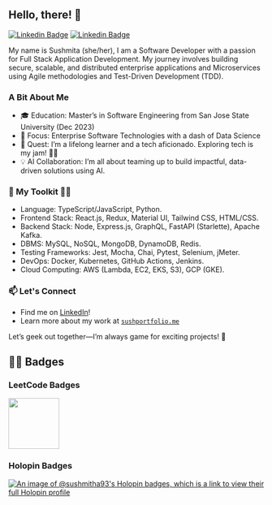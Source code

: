 ## Hello, there! 👋
[![Linkedin Badge](https://img.shields.io/badge/-sushmitha--dt-blue?style=flat-square&logo=Linkedin&logoColor=white&link=https://www.linkedin.com/in/sushmitha-dt/)](https://www.linkedin.com/in/sushmitha-dt/)
[![Linkedin Badge](https://img.shields.io/badge/-dtsushmitha@gmail.com-c14438?style=flat-square&logo=Gmail&logoColor=white&link=mailto:dtsushmitha@gmail.com)](mailto:dtsushmitha@gmail.com)

My name is Sushmita (she/her), I am a Software Developer with a passion for Full Stack Application Development. My journey involves building secure, scalable, and distributed enterprise applications and Microservices using Agile methodologies and Test-Driven Development (TDD).

### A Bit About Me
- 🎓 Education: Master’s in Software Engineering from San Jose State University (Dec 2023)
- 🌟 Focus: Enterprise Software Technologies with a dash of Data Science
- 🚀 Quest: I’m a lifelong learner and a tech aficionado. Exploring tech is my jam! 🐱‍🚀
- 💡 AI Collaboration: I’m all about teaming up to build impactful, data-driven solutions using AI.

### 🧰 My Toolkit 👩‍💻
- Language: TypeScript/JavaScript, Python.
- Frontend Stack: React.js, Redux, Material UI, Tailwind CSS, HTML/CSS.
- Backend Stack: Node, Express.js, GraphQL, FastAPI (Starlette), Apache Kafka.
- DBMS: MySQL, NoSQL, MongoDB, DynamoDB, Redis.
- Testing Frameworks: Jest, Mocha, Chai, Pytest, Selenium, jMeter.
- DevOps: Docker, Kubernetes, GitHub Actions, Jenkins.
- Cloud Computing: AWS (Lambda, EC2, EKS, S3), GCP (GKE).                   

### 📫 Let's Connect
- Find me on [LinkedIn](https://www.linkedin.com/in/sushmita-dev/)!
- Learn more about my work at [`sushportfolio.me`](https://sushportfolio.me/)

Let’s geek out together—I’m always game for exciting projects! 🚀



## 🎯🏅 Badges
### LeetCode Badges

<img src="https://assets.leetcode.com/static_assets/others/%E9%9D%99%E6%80%81%E5%9B%BE.png" width="100">

### Holopin Badges
[![An image of @sushmitha93's Holopin badges, which is a link to view their full Holopin profile](https://holopin.me/sushmitha93)](https://holopin.io/@sushmitha93)




<!--
**Sushmitha-93/Sushmitha-93** is a ✨ _special_ ✨ repository because its `README.md` (this file) appears on your GitHub profile.


Here are some ideas to get you started:

- 🔭 I’m currently working on ...
- 🌱 I’m currently learning ...
- 👯 I’m looking to collaborate on ...
- 🤔 I’m looking for help with ...
- 💬 Ask me about ...
- 📫 How to reach me: ...
- 😄 Pronouns: ...
- ⚡ Fun fact: ...
-->
